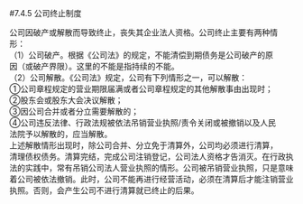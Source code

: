 #7.4.5 公司终止制度
<p>公司因破产或解散而导致终止，丧失其企业法人资格。公司终止主要有两种情<br />
      形：<br />
      （1）公司破产。根据《公司法》的规定，不能清偿到期债务是公司破产的原<br />
      因（或破产界限）。这里的不能是指持续的不能。<br />
      （2）公司解散。《公司法》规定，公司有下列情形之一，可以解散：<br />
      ①公司章程规定的营业期限届满或者公司章程规定的其他解散事由出现时；<br />
      ②股东会或股东大会决议解散；<br />
      ③因公司合并或者分立需要解散的；<br />
      ④公司违反法律、行政法规被依法吊销营业执照/责令关闭或被撤销以及人民<br />
      法院予以解散的，应当解散。<br />
      上述解散情形出现时，除公司合并、分立免于清算外，公司均必须进行清算，<br />
      清理债权债务。清算完结，完成公司注销登记，公司法人资格才告消灭。在行政执<br />
      法的实践中，常有吊销公司法人营业执照的情形。公司被吊销营业执照，只是意味<br />
      着公司被依法撤销。此时，公司不能再进行经营活动，必须在清算后才能注销营业<br />
      执照。否则，会产生公司不进行清算就已终止的后果。<br />
      <br />
    </p>
